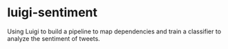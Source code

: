 # luigi-sentiment
Using Luigi to build a pipeline to map dependencies and train a classifier to analyze the sentiment of tweets.
